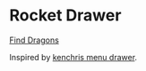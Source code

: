 # Rocket Drawer

[Find Dragons](./docs/index.md)

Inspired by [kenchris menu drawer](https://github.com/kenchris/websensor-compass/blob/master/scripts/menu-drawer.js).
